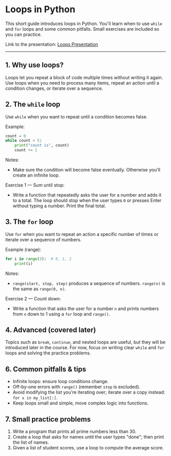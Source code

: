 # Loops in Python

This short guide introduces loops in Python. You'll learn when to use `while` and `for` loops and some common pitfalls. Small exercises are included so you can practice.

Link to the presentation: [Loops Presentation](https://www.canva.com/design/DAGzyJv4tcQ/D5H_k_qhHTDkN5tIgqC2Mw/edit?utm_content=DAGzyJv4tcQ&utm_campaign=designshare&utm_medium=link2&utm_source=sharebutton)

---

## 1. Why use loops?

Loops let you repeat a block of code multiple times without writing it again. Use loops when you need to process many items, repeat an action until a condition changes, or iterate over a sequence.

## 2. The `while` loop

Use `while` when you want to repeat until a condition becomes false.

Example:

```python
count = 0
while count < 5:
    print("count is", count)
    count += 1
```

Notes:

- Make sure the condition will become false eventually. Otherwise you'll create an infinite loop.

Exercise 1 — Sum until stop:

- Write a function that repeatedly asks the user for a number and adds it to a total. The loop should stop when the user types `0` or presses Enter without typing a number. Print the final total.

## 3. The `for` loop

Use `for` when you want to repeat an action a specific number of times or iterate over a sequence of numbers.

Example (range):

```python
for i in range(3):  # 0, 1, 2
    print(i)
```

Notes:

- `range(start, stop, step)` produces a sequence of numbers. `range(n)` is the same as `range(0, n)`.

Exercise 2 — Count down:

- Write a function that asks the user for a number `n` and prints numbers from `n` down to 1 using a `for` loop and `range()`.

## 4. Advanced (covered later)

Topics such as `break`, `continue`, and nested loops are useful, but they will be introduced later in the course. For now, focus on writing clear `while` and `for` loops and solving the practice problems.

## 6. Common pitfalls & tips

- Infinite loops: ensure loop conditions change.
- Off-by-one errors with `range()` (remember `stop` is excluded).
- Avoid modifying the list you're iterating over; iterate over a copy instead: `for x in my_list[:]`.
- Keep loops small and simple, move complex logic into functions.

## 7. Small practice problems

1. Write a program that prints all prime numbers less than 30.
2. Create a loop that asks for names until the user types "done"; then print the list of names.
3. Given a list of student scores, use a loop to compute the average score.

